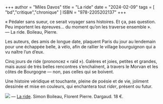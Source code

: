 +++
author = "Miles Davos"
title = "La ride"
date = "2024-02-09"
tags = [
    "bd","critique","chronique"
]
ISBN = "978-2205202137"
+++

« Pédaler sans sueur, ce serait voyager sans histoires. Et ça, pas question. Peu importent les épreuves… du moment qu’on les traverse ensemble ». — La ride. Boileau, Pierre.

Les auteurs, des amis de longue date, plaquent Paris du jour au lendemain pour une échappée belle, à vélo, afin de rallier le village bourguignon qui a vu naître l’un d’eux.

Cinq jours de ride (prononcez « raïd »). Galères et joies, petites et grandes, mais aussi de très belles rencontres s’enchaînent, à travers le Morvan et les côtes de Bourgogne — non, pas celles qui se boivent.

Une histoire véridique et touchante, pleine de poésie et de vie, joliment dessinée et mise en couleurs, qui enchantera tout *rider*, présent ou futur.

![](/images/la-ride.jpeg)
—
[La ride](https://www.dargaud.com/bd/la-ride-bda5420300). Simon Boileau, Florent Pierre. Dargaud. 18 €.
